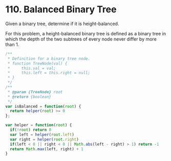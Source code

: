 # 110. Balanced Binary Tree

Given a binary tree, determine if it is height-balanced.

For this problem, a height-balanced binary tree is defined as a binary tree in which the depth of the two subtrees of every node never differ by more than 1.


```javascript
/**
 * Definition for a binary tree node.
 * function TreeNode(val) {
 *     this.val = val;
 *     this.left = this.right = null;
 * }
 */
/**
 * @param {TreeNode} root
 * @return {boolean}
 */
var isBalanced = function(root) {
  return helper(root) >= 0
};

var helper = function(root) {
  if(!root) return 0
  var left = helper(root.left)
  var right = helper(root.right)
  if(left < 0 || right < 0 || Math.abs(left - right) > 1) return -1
  return Math.max(left, right) + 1
}
```
